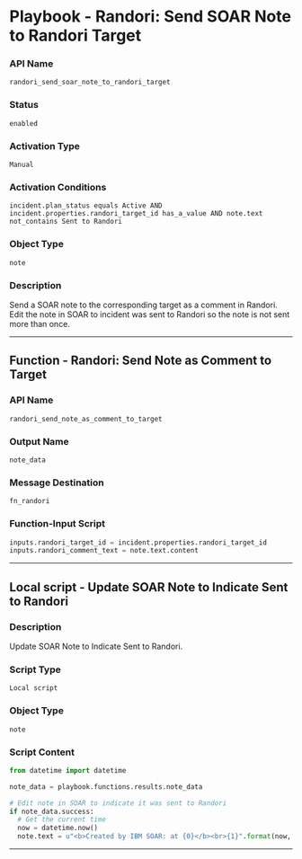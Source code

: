 <!--
    DO NOT MANUALLY EDIT THIS FILE
    THIS FILE IS AUTOMATICALLY GENERATED WITH resilient-sdk codegen
    Generated with resilient-sdk v51.0.2.2.1096
-->

# Playbook - Randori: Send SOAR Note to Randori Target

### API Name
`randori_send_soar_note_to_randori_target`

### Status
`enabled`

### Activation Type
`Manual`

### Activation Conditions
`incident.plan_status equals Active AND incident.properties.randori_target_id has_a_value AND note.text not_contains Sent to Randori`

### Object Type
`note`

### Description
Send a SOAR note to the corresponding target as a comment in Randori. Edit the note in SOAR to incident was sent to Randori so the note is not sent more than once.


---
## Function - Randori: Send Note as Comment to Target

### API Name
`randori_send_note_as_comment_to_target`

### Output Name
`note_data`

### Message Destination
`fn_randori`

### Function-Input Script
```python
inputs.randori_target_id = incident.properties.randori_target_id
inputs.randori_comment_text = note.text.content
```

---

## Local script - Update SOAR Note to Indicate Sent to Randori

### Description
Update SOAR Note to Indicate Sent to Randori.

### Script Type
`Local script`

### Object Type
`note`

### Script Content
```python
from datetime import datetime

note_data = playbook.functions.results.note_data

# Edit note in SOAR to indicate it was sent to Randori
if note_data.success:
  # Get the current time
  now = datetime.now()
  note.text = u"<b>Created by IBM SOAR: at {0}</b><br>{1}".format(now, note.text.content)
```

---

